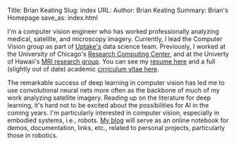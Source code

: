 Title: Brian Keating
Slug: index
URL: 
Author: Brian Keating
Summary: Brian's Homepage
save_as: index.html

I'm a computer vision engineer who has worked professionally analyzing medical, satellite, and microscopy imagery. Currently, I lead the Computer Vision group as part of [Uptake's](www.uptake.com) data science team. Previously, I worked at the University of Chicago's [Research Computing Center](https://rcc.uchicago.edu/), and at the Univerty of Hawaii's [MRI research group](http://hawaii.edu/mri/home_v6.htm). You can see my [resume here]({filename}/pdfs/old_resume.pdf) and a full (slightly out of date) academic [cirriculum vitae here]({filename}/pdfs/old_cv.pdf).

The remarkable success of deep learning in computer vision has led me to use  convolutional neural nets more often as the backbone of much of my work analyzing satellite imagery. Reading up on the literature for deep learning, it's hard not to be excited about the possibilities for AI in the coming years. I'm particularly interested in computer vision, especially in embodied systems, i.e., robots.  [My blog](blog.html) will serve as an online notebook for demos, documentation, links, etc., related to personal projects, particularly those in robotics.